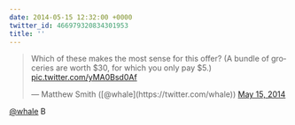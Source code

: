```yaml
---
date: 2014-05-15 12:32:00 +0000
twitter_id: 466979320834301953
title: ''
---
```


<blockquote class="twitter-tweet"><p lang="en" dir="ltr">Which of these makes the most sense for this offer? (A bundle of groceries are worth $30, for which you only pay $5.) <a href="http://t.co/yMA0Bsd0Af">pic.twitter.com/yMA0Bsd0Af</a></p>&mdash; Matthew Smith ([@whale](https://twitter.com/whale)) <a href="https://twitter.com/whale/status/466971900803940353?ref_src=twsrc%5Etfw">May 15, 2014</a></blockquote>
<script async src="https://platform.twitter.com/widgets.js" charset="utf-8"></script>

[@whale](https://twitter.com/whale) B
